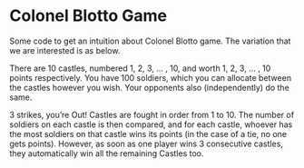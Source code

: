 # Colonel Blotto Game
Some code to get an intuition about Colonel Blotto game. The variation that we are interested is as below.

There are 10 castles, numbered 1, 2, 3, ... , 10, and worth 1, 2, 3, ... , 10 points respectively. You have
100 soldiers, which you can allocate between the castles however you wish. Your opponents also
(independently) do the same.

3 strikes, you’re Out! Castles are fought in order from 1 to 10. The number of soldiers on each castle
is then compared, and for each castle, whoever has the most soldiers on that castle wins its points (in
the case of a tie, no one gets points). However, as soon as one player wins 3 consecutive castles,
they automatically win all the remaining Castles too.
